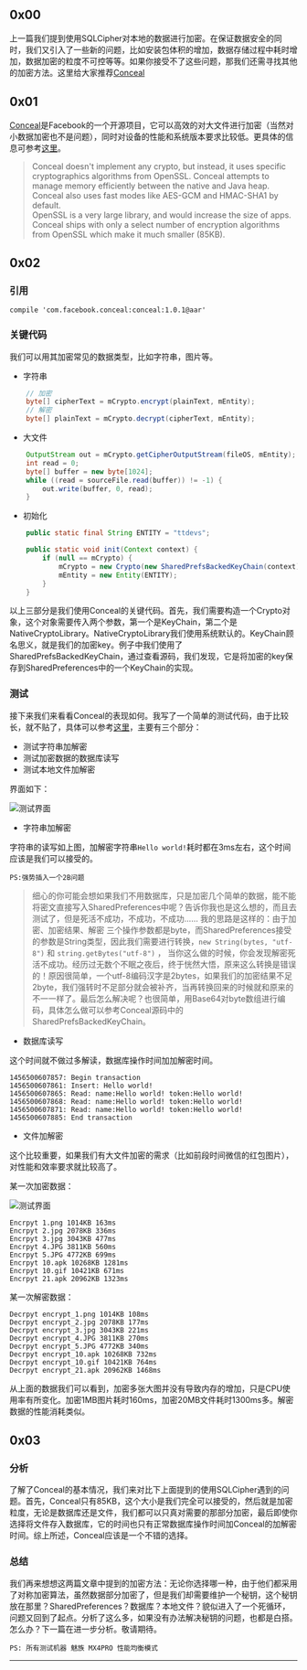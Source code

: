 ## 0x00

上一篇我们提到使用SQLCipher对本地的数据进行加密。在保证数据安全的同时，我们又引入了一些新的问题，比如安装包体积的增加，数据存储过程中耗时增加，数据加密的粒度不可控等等。如果你接受不了这些问题，那我们还需寻找其他的加密方法。这里给大家推荐[Conceal][1]

## 0x01

[Conceal][1]是Facebook的一个开源项目，它可以高效的对大文件进行加密（当然对小数据加密也不是问题），同时对设备的性能和系统版本要求比较低。更具体的信息可参考[这里][2]。

> Conceal doesn't implement any crypto, but instead, it uses specific cryptographics algorithms from OpenSSL. Conceal attempts to manage memory efficiently between the native and Java heap. Conceal also uses fast modes like AES-GCM and HMAC-SHA1 by default.    
> OpenSSL is a very large library, and would increase the size of apps. Conceal ships with only a select number of encryption algorithms from OpenSSL which make it much smaller (85KB). 

## 0x02

### 引用

`compile 'com.facebook.conceal:conceal:1.0.1@aar'`

### 关键代码

我们可以用其加密常见的数据类型，比如字符串，图片等。

- 字符串

``` java
    // 加密
    byte[] cipherText = mCrypto.encrypt(plainText, mEntity);
    // 解密
    byte[] plainText = mCrypto.decrypt(cipherText, mEntity);
```

- 大文件

``` java
    OutputStream out = mCrypto.getCipherOutputStream(fileOS, mEntity);
    int read = 0;
    byte[] buffer = new byte[1024];
    while ((read = sourceFile.read(buffer)) != -1) {
        out.write(buffer, 0, read);
    }
```

- 初始化

``` java
    public static final String ENTITY = "ttdevs";

    public static void init(Context context) {
        if (null == mCrypto) {
            mCrypto = new Crypto(new SharedPrefsBackedKeyChain(context), new SystemNativeCryptoLibrary());
            mEntity = new Entity(ENTITY);
        }
    }
```

以上三部分是我们使用Conceal的关键代码。首先，我们需要构造一个Crypto对象，这个对象需要传入两个参数，第一个是KeyChain，第二个是NativeCryptoLibrary。NativeCryptoLibrary我们使用系统默认的。KeyChain顾名思义，就是我们的加密key。例子中我们使用了SharedPrefsBackedKeyChain，通过查看源码，我们发现，它是将加密的key保存到SharedPreferences中的一个KeyChain的实现。

### 测试

接下来我们来看看Conceal的表现如何。我写了一个简单的测试代码，由于比较长，就不贴了，具体可以参考[这里][ttdevs]，主要有三个部分：

- 测试字符串加解密
- 测试加密数据的数据库读写
- 测试本地文件加解密

界面如下：

![测试界面](https://raw.githubusercontent.com/ttdevs/Demo/master/app/image-conceal-string.png)

- 字符串加解密

字符串的读写如上图，加解密字符串`Hello world!`耗时都在3ms左右，这个时间应该是我们可以接受的。

`PS:强势插入一个2B问题`
>细心的你可能会想如果我们不用数据库，只是加密几个简单的数据，能不能将密文直接写入SharedPreferences中呢？告诉你我也是这么想的，而且去测试了，但是死活不成功，不成功，不成功……
>我的思路是这样的：由于加密、加密结果、解密 三个操作参数都是byte，而SharedPreferences接受的参数是String类型，因此我们需要进行转换，`new String(bytes, "utf-8")` 和 `string.getBytes("utf-8")` ， 当你这么做的时候，你会发现解密死活不成功。经历过无数个不眠之夜后，终于恍然大悟，原来这么转换是错误的！原因很简单，一个utf-8编码汉字是2bytes，如果我们的加密结果不足2byte，我们强转时不足部分就会被补齐，当再转换回来的时候就和原来的不一一样了。最后怎么解决呢？也很简单，用Base64对byte数组进行编码，具体怎么做可以参考Conceal源码中的SharedPrefsBackedKeyChain。

- 数据库读写

这个时间就不做过多解读，数据库操作时间加加解密时间。

``` log
1456500607857: Begin transaction 
1456500607861: Insert: Hello world! 
1456500607865: Read: name:Hello world! token:Hello world! 
1456500607868: Read: name:Hello world! token:Hello world! 
1456500607871: Read: name:Hello world! token:Hello world! 
1456500607885: End transaction 
```

- 文件加解密

这个比较重要，如果我们有大文件加密的需求（比如前段时间微信的红包图片），对性能和效率要求就比较高了。

某一次加密数据：

![测试界面](https://raw.githubusercontent.com/ttdevs/Demo/master/app/image-conceal-file.png)

``` log
Encrpyt 1.png 1014KB 163ms
Encrpyt 2.jpg 2078KB 336ms
Encrpyt 3.jpg 3043KB 477ms
Encrpyt 4.JPG 3811KB 560ms
Encrpyt 5.JPG 4772KB 699ms
Encrpyt 10.apk 10268KB 1281ms
Encrpyt 10.gif 10421KB 671ms
Encrpyt 21.apk 20962KB 1323ms
```

某一次解密数据：

``` log
Decrpyt encrypt_1.png 1014KB 108ms
Decrpyt encrypt_2.jpg 2078KB 177ms
Decrpyt encrypt_3.jpg 3043KB 221ms
Decrpyt encrypt_4.JPG 3811KB 270ms
Decrpyt encrypt_5.JPG 4772KB 340ms
Decrpyt encrypt_10.apk 10268KB 732ms
Decrpyt encrypt_10.gif 10421KB 764ms
Decrpyt encrypt_21.apk 20962KB 1468ms
```

从上面的数据我们可以看到，加密多张大图并没有导致内存的增加，只是CPU使用率有所变化。加密1MB图片耗时160ms，加密20MB文件耗时1300ms多。解密数据的性能消耗类似。

## 0x03

### 分析

了解了Conceal的基本情况，我们来对比下上面提到的使用SQLCipher遇到的问题。首先，Conceal只有85KB，这个大小是我们完全可以接受的，然后就是加密粒度，无论是数据库还是文件，我们都可以只真对需要的那部分加密，最后即使你选择将文件存入数据库，它的时间也只有正常数据库操作时间加Conceal的加解密时间。综上所述，Conceal应该是一个不错的选择。

### 总结

我们再来想想这两篇文章中提到的加密方法：无论你选择哪一种，由于他们都采用了对称加密算法，虽然数据部分加密了，但是我们却需要维护一个秘钥，这个秘钥放在那里？SharedPreferences？数据库？本地文件？貌似进入了一个死循环，问题又回到了起点。分析了这么多，如果没有办法解决秘钥的问题，也都是白搭。怎么办？下一篇在进一步分析。敬请期待。

`PS: 所有测试机器 魅族 MX4PRO 性能均衡模式`

-----------
[1]: https://github.com/facebook/conceal
[2]: https://facebook.github.io/conceal/
[ttdevs]: https://github.com/ttdevs/Demo